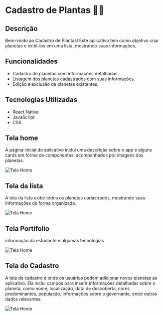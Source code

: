 # Cadastro de Plantas 🌱💫

## Descrição
Bem-vindo ao Cadastro de Plantas! Este aplicativo tem como objetivo criar planetas e exibi-los em uma lista, mostrando suas informações.

## Funcionalidades
- Cadastro de planetas com informações detalhadas.
- Listagem dos planetas cadastrados com suas informações.
- Edição e exclusão de planetas existentes.

## Tecnologias Utilizadas
- React Native
- JavaScript
- CSS

## Tela home
A página inicial do aplicativo inclui uma descrição sobre o app e alguns cards em forma de componentes, acompanhados por imagens dos planetas.

![Tela Home](/assets/telahome.png)

## Tela da lista 
A tela da lista exibe todos os planetas cadastrados, mostrando suas informações de forma organizada.

![Tela Home](/assets/telalista.png)

## Tela Portifolio

informação da estudante e algumas tecnologias 

![Tela Home](/assets/telaport.png)

## Tela do Cadastro 

A tela de cadastro é onde os usuários podem adicionar novos planetas ao aplicativo. Ela inclui campos para inserir informações detalhadas sobre o planeta, como nome, localização, data de descoberta, cores predominantes, população, informações sobre o governante, entre outros dados relevantes.

![Tela Home](/assets/telacadasto.png)







                